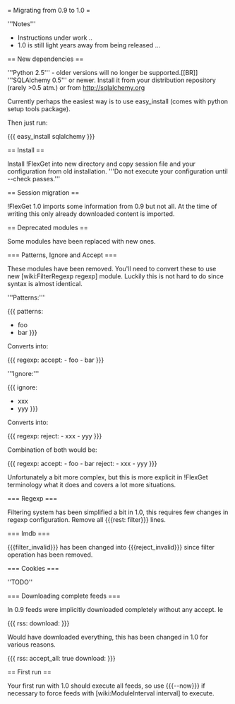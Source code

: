 = Migrating from 0.9 to 1.0 =

'''Notes'''

 * Instructions under work ..
 * 1.0 is still light years away from being released ...

== New dependencies ==

'''Python 2.5''' - older versions will no longer be supported.[[BR]]
'''SQLAlchemy 0.5''' or newer. Install it from your distribution repository (rarely >0.5 atm.) or from http://sqlalchemy.org

Currently perhaps the easiest way is to use easy_install (comes with python setup tools package).

Then just run:

{{{
easy_install sqlalchemy
}}}

== Install ==

Install !FlexGet into new directory and copy session file and your configuration from old installation. '''Do not execute your configuration until --check passes.'''

== Session migration ==

!FlexGet 1.0 imports some information from 0.9 but not all. At the time of writing this only already downloaded content is imported.

== Deprecated modules ==

Some modules have been replaced with new ones.

=== Patterns, Ignore and Accept ===

These modules have been removed. You'll need to convert these to use new [wiki:FilterRegexp regexp] module. Luckily this is not hard to do since syntax is almost identical.

'''Patterns:'''

{{{
patterns:
  - foo
  - bar
}}}

Converts into:

{{{
regexp:
  accept:
    - foo
    - bar
}}}

'''Ignore:'''

{{{
ignore:
  - xxx
  - yyy
}}}

Converts into:

{{{
regexp:
  reject:
    - xxx
    - yyy
}}}

Combination of both would be:

{{{
regexp:
  accept:
    - foo
    - bar
  reject:
    - xxx
    - yyy
}}}

Unfortunately a bit more complex, but this is more explicit in !FlexGet terminology what it does and covers a lot more situations.

=== Regexp ===

Filtering system has been simplified a bit in 1.0, this requires few changes in regexp configuration. Remove all {{{rest: filter}}} lines.

=== Imdb ===

{{{filter_invalid}}} has been changed into {{{reject_invalid}}} since filter operation has been removed.

=== Cookies ===

''TODO''

=== Downloading complete feeds ===

In 0.9 feeds were implicitly downloaded completely without any accept. Ie

{{{
rss: <url>
download: <path>
}}}

Would have downloaded everything, this has been changed in 1.0 for various reasons.

{{{
rss: <url>
accept_all: true
download: <path>
}}}

== First run ==

Your first run with 1.0 should execute all feeds, so use {{{--now}}} if necessary to force feeds with [wiki:ModuleInterval interval] to execute.